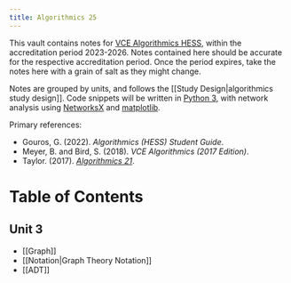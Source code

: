 ```yaml
---
title: Algorithmics 25
---
```

This vault contains notes for [VCE Algorithmics HESS](https://www.vcaa.vic.edu.au/curriculum/vce/vce-study-designs/algorithmics/Pages/Index.aspx), within the accreditation period 2023-2026. Notes contained here should be accurate for the respective accreditation period. Once the period expires, take the notes here with a grain of salt as they might change.

Notes are grouped by units, and follows the [[Study Design|algorithmics study design]]. Code snippets will be written in [Python 3](https://www.python.org/downloads/), with network analysis using [NetworksX](https://networkx.org) and [matplotlib](https://matplotlib.org).

Primary references:
- Gouros, G. (2022). _Algorithmics (HESS) Student Guide_.
- Meyer, B. and Bird, S. (2018). _VCE Algorithmics (2017 Edition)_.
- Taylor. (2017). [*Algorithmics 21*](https://algo-21.vercel.app).

# Table of Contents
## Unit 3
- [[Graph]]
- [[Notation|Graph Theory Notation]]
- [[ADT]]
